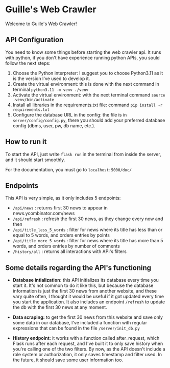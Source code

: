 # Guille's Web Crawler

Welcome to Guille's Web Crawler! 

## API Configuration
You need to know some things before starting the web crawler api. It runs with python, if you don't have experience running python APIs, you sould follow the next steps:
1. Choose the Python interpreter: I suggest you to choose Python3.11 as it is the version I've used to develop it.
2. Create the virtual environment: this is done with the next command in terminal `python3.11 -m venv ./venv`
3. Activate the virtual environment: with the next terminal command `source .venv/bin/activate`
4. Install all libraries in the requirements.txt file: command `pip install -r requirements.txt`
5. Configure the database URL in the config: the file is in `server/config/config.py`, there you should add your preferred database config (dbms, user, pw, db name, etc.).

## How to run it
To start the API, just write `flask run` in the terminal from inside the server, and it should start smoothly. 

For the documentation, you must go to `localhost:5000/doc/`

## Endpoints
This API is very simple, as it only includes 5 endpoints:
- `/api/news` : returns first 30 news to appear in news.ycombinator.com/news
- `/api/refresh` : refresh the first 30 news, as they change every now and then 
- `/api/title_less_5_words` : filter for news where its title has less than or equal to 5 words, and orders entries by points
- `/api/title_more_5_words` : filter for news where its title has more than 5 words, and orders entries by number of comments
- `/history/all` : returns all interactions with API's filters

## Some details regarding the API's functioning

- **Database intialization:** this API initializes its database every time you start it. It's not common to do it like this, but because the database information is just the first 30 news from another website, and these vary quite often, I thought it would be useful if it got updated every time you start the application. It also includes an endpoint `/refresh` to update the db with the first 30 news at any moment.
  
-  **Data scraping:** to get the first 30 news from this website and save only some data in our database, I've included a function with regular expressions that can be found in the file `/server/init_db.py`

- **History endpoint:** it works with a function called after_request, which Flask runs after each request, and I've built it to only save history when you're calling one of the two filters. By now, as the API doesn't include a role system or authorization, it only saves timestamp and filter used. In the future, it should save some user information too.
